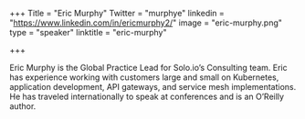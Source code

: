 +++
Title = "Eric Murphy"
Twitter = "murphye"
linkedin = "https://www.linkedin.com/in/ericmurphy2/"
image = "eric-murphy.png"
type = "speaker"
linktitle = "eric-murphy"

+++

Eric Murphy is the Global Practice Lead for Solo.io’s Consulting team. Eric has experience working with customers large and small on Kubernetes, application development, API gateways, and service mesh implementations. He has traveled internationally to speak at conferences and is an O’Reilly author.